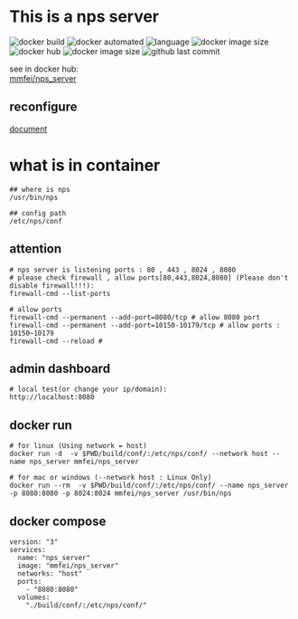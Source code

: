 # This is a nps server

![docker build](https://img.shields.io/docker/cloud/build/mmfei/nps_server.svg)
![docker automated](https://img.shields.io/docker/cloud/automated/mmfei/nps_server.svg)
![language](https://img.shields.io/badge/language-dockerfile-3572A5.svg)
![docker image size](https://img.shields.io/docker/v/mmfei/nps_server/latest)
![docker hub](https://img.shields.io/docker/pulls/mmfei/nps_server.svg)
![docker image size](https://img.shields.io/docker/image-size/mmfei/nps_server/latest.svg)
![github last commit](https://img.shields.io/github/last-commit/mmfei/nps_server_docker_image_builder.svg)

see in docker hub:  
[mmfei/nps_server](https://hub.docker.com/r/mmfei/nps_server)


## reconfigure
[document](https://ehang-io.github.io/nps/#/?id=nps)

# what is in container
```u
## where is nps
/usr/bin/nps

## config path
/etc/nps/conf
```

## attention
```
# nps server is listening ports : 80 , 443 , 8024 , 8080
# please check firewall , allow ports[80,443,8024,8080] (Please don't disable firewall!!!):
firewall-cmd --list-ports

# allow ports
firewall-cmd --permanent --add-port=8080/tcp # allow 8080 port
firewall-cmd --permanent --add-port=10150-10179/tcp # allow ports : 10150~10179
firewall-cmd --reload #
```

## admin dashboard
```
# local test(or change your ip/domain):
http://localhost:8080
```


## docker run
```
# for linux (Using network = host)
docker run -d  -v $PWD/build/conf/:/etc/nps/conf/ --network host --name nps_server mmfei/nps_server

# for mac or windows (--network host : Linux Only)
docker run --rm  -v $PWD/build/conf/:/etc/nps/conf/ --name nps_server -p 8080:8080 -p 8024:8024 mmfei/nps_server /usr/bin/nps
```

## docker compose
```
version: "3"
services: 
  name: "nps_server"
  image: "mmfei/nps_server"
  networks: "host"
  ports:
    - "8080:8080"
  volumes:
    "./build/conf/:/etc/nps/conf/"
```
